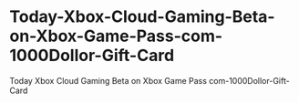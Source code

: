 # Today-Xbox-Cloud-Gaming-Beta-on-Xbox-Game-Pass-com-1000Dollor-Gift-Card
Today Xbox Cloud Gaming Beta on Xbox Game Pass com-1000Dollor-Gift-Card
